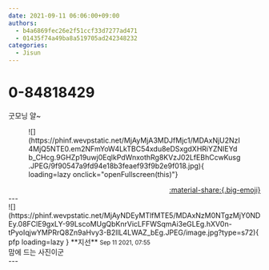 ```yaml
---
date: 2021-09-11 06:06:00+09:00
authors:
  - b4a6869fec26e2f51ccf33d7277ad471
  - 01435f74a49ba8a519705ad242348232
categories:
  - Jisun
---
```


# 0-84818429

<div class="post-container" markdown="1">
<div class="content-container md-sidebar__scrollwrap" markdown="1">

굿모닝 얄~
<figure markdown="1">
![](https://phinf.wevpstatic.net/MjAyMjA3MDJfMjc1/MDAxNjU2NzI4MjQ5NTE0.em2NFmYoW4LkTBC54xdu8eDSxgdXHRiYZNIEYdb_CHcg.9GHZp19uwj0EqlkPdWnxothRg8KVzJ02LfEBhCcwKusg.JPEG/9f90547a9fd94e18b3feaef93f9b2e9f018.jpg){ loading=lazy onclick="openFullscreen(this)"}
</figure>


</div>
</div>

<div style="text-align: right;" markdown="1">
<a href="https://weverse.io/fromis9/fanpost/0-84818429" style="text-align: right;">:material-share:{.big-emoji}</a>
</div>
---

<div class="comments-container md-sidebar__scrollwrap" markdown="1">
<div class="comment" markdown="1">
<div class='id-container' markdown="1">
![](https://phinf.wevpstatic.net/MjAyNDEyMTlfMTE5/MDAxNzM0NTgzMjY0NDEy.08FClE9gxLY-99LscoMUgQbKnrVicLFFWSqmAi3eGLEg.hXV0n-tPyoIqjwYMPRrQ8Zn9aHvy3-B2llL4LWAZ_bEg.JPEG/image.jpg?type=s72){ pfp loading=lazy }
**<span class="artist">지선</span>** <small>Sep 11 2021, 07:55</small><br>
</div>
<div class='comment-body' markdown="1">
맘에 드는 사진이군
</div>
</div>
</div>
---
